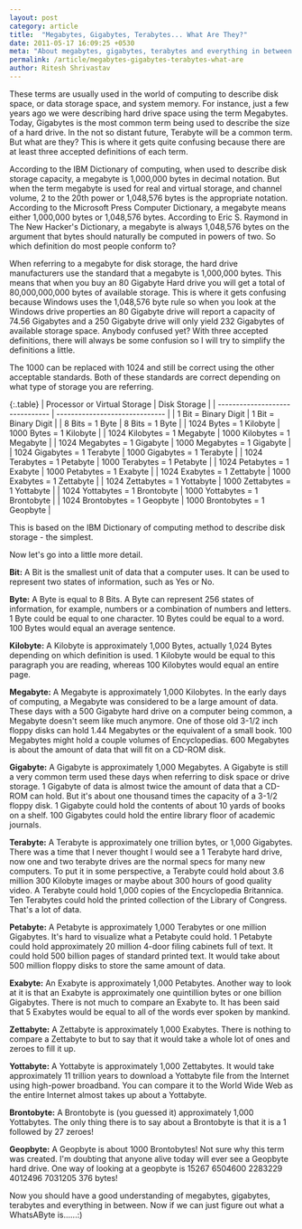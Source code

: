 ```yaml
---
layout: post
category: article
title:  "Megabytes, Gigabytes, Terabytes... What Are They?"
date: 2011-05-17 16:09:25 +0530
meta: "About megabytes, gigabytes, terabytes and everything in between."
permalink: /article/megabytes-gigabytes-terabytes-what-are
author: Ritesh Shrivastav
---
```

These terms are usually used in the world of computing to describe disk space, or data storage space, and system memory. For instance, just a few years ago we were describing hard drive space using the term Megabytes. Today, Gigabytes is the most common term being used to describe the size of a hard drive. In the not so distant future, Terabyte will be a common term. But what are they? This is where it gets quite confusing because there are at least three accepted definitions of each term.

According to the IBM Dictionary of computing, when used to describe disk storage capacity, a megabyte is 1,000,000 bytes in decimal notation. But when the term megabyte is used for real and virtual storage, and channel volume, 2 to the 20th power or 1,048,576 bytes is the appropriate notation. According to the Microsoft Press Computer Dictionary, a megabyte means either 1,000,000 bytes or 1,048,576 bytes. According to Eric S. Raymond in The New Hacker's Dictionary, a megabyte is always 1,048,576 bytes on the argument that bytes should naturally be computed in powers of two. So which definition do most people conform to?

When referring to a megabyte for disk storage, the hard drive manufacturers use the standard that a megabyte is 1,000,000 bytes. This means that when you buy an 80 Gigabyte Hard drive you will get a total of 80,000,000,000 bytes of available storage. This is where it gets confusing because Windows uses the 1,048,576 byte rule so when you look at the Windows drive properties an 80 Gigabyte drive will report a capacity of 74.56 Gigabytes and a 250 Gigabyte drive will only yield 232 Gigabytes of available storage space. Anybody confused yet? With three accepted definitions, there will always be some confusion so I will try to simplify the definitions a little.

The 1000 can be replaced with 1024 and still be correct using the other acceptable standards. Both of these standards are correct depending on what type of storage you are referring.

{:.table}
| Processor or Virtual Storage    | Disk Storage                   |
| ------------------------------- | ------------------------------ |
| 1 Bit = Binary Digit            | 1 Bit = Binary Digit           |
| 8 Bits = 1 Byte                 | 8 Bits = 1 Byte                |
| 1024 Bytes = 1 Kilobyte         | 1000 Bytes = 1 Kilobyte        |
| 1024 Kilobytes = 1 Megabyte     | 1000 Kilobytes = 1 Megabyte    |
| 1024 Megabytes = 1 Gigabyte     | 1000 Megabytes = 1 Gigabyte    |
| 1024 Gigabytes = 1 Terabyte     | 1000 Gigabytes = 1 Terabyte    |
| 1024 Terabytes = 1 Petabyte     | 1000 Terabytes = 1 Petabyte    |
| 1024 Petabytes = 1 Exabyte      | 1000 Petabytes = 1 Exabyte     |
| 1024 Exabytes = 1 Zettabyte     | 1000 Exabytes = 1 Zettabyte    |
| 1024 Zettabytes = 1 Yottabyte   | 1000 Zettabytes = 1 Yottabyte  |
| 1024 Yottabytes = 1 Brontobyte  | 1000 Yottabytes = 1 Brontobyte |
| 1024 Brontobytes = 1 Geopbyte   | 1000 Brontobytes = 1 Geopbyte  |

This is based on the IBM Dictionary of computing method to describe disk storage - the simplest.

Now let's go into a little more detail.

**Bit:** A Bit is the smallest unit of data that a computer uses. It can be used to represent two states of information, such as Yes or No.

**Byte:** A Byte is equal to 8 Bits. A Byte can represent 256 states of information, for example, numbers or a combination of numbers and letters. 1 Byte could be equal to one character. 10 Bytes could be equal to a word. 100 Bytes would equal an average sentence.

**Kilobyte:** A Kilobyte is approximately 1,000 Bytes, actually 1,024 Bytes depending on which definition is used. 1 Kilobyte would be equal to this paragraph you are reading, whereas 100 Kilobytes would equal an entire page.

**Megabyte:** A Megabyte is approximately 1,000 Kilobytes. In the early days of computing, a Megabyte was considered to be a large amount of data. These days with a 500 Gigabyte hard drive on a computer being common, a Megabyte doesn't seem like much anymore. One of those old 3-1/2 inch floppy disks can hold 1.44 Megabytes or the equivalent of a small book. 100 Megabytes might hold a couple volumes of Encyclopedias. 600 Megabytes is about the amount of data that will fit on a CD-ROM disk.

**Gigabyte:** A Gigabyte is approximately 1,000 Megabytes. A Gigabyte is still a very common term used these days when referring to disk space or drive storage. 1 Gigabyte of data is almost twice the amount of data that a CD-ROM can hold. But it's about one thousand times the capacity of a 3-1/2 floppy disk. 1 Gigabyte could hold the contents of about 10 yards of books on a shelf. 100 Gigabytes could hold the entire library floor of academic journals.

**Terabyte:** A Terabyte is approximately one trillion bytes, or 1,000 Gigabytes. There was a time that I never thought I would see a 1 Terabyte hard drive, now one and two terabyte drives are the normal specs for many new computers.  To put it in some perspective, a Terabyte could hold about 3.6 million 300 Kilobyte images or maybe about 300 hours of good quality video. A Terabyte could hold 1,000 copies of the Encyclopedia Britannica. Ten Terabytes could hold the printed collection of the Library of Congress. That's a lot of data.

**Petabyte:** A Petabyte is approximately 1,000 Terabytes or one million Gigabytes. It's hard to visualize what a Petabyte could hold. 1 Petabyte could hold approximately 20 million 4-door filing cabinets full of text. It could hold 500 billion pages of standard printed text. It would take about 500 million floppy disks to store the same amount of data.

**Exabyte:** An Exabyte is approximately 1,000 Petabytes. Another way to look at it is that an Exabyte is approximately one quintillion bytes or one billion Gigabytes. There is not much to compare an Exabyte to. It has been said that 5 Exabytes would be equal to all of the words ever spoken by mankind.

**Zettabyte:** A Zettabyte is approximately 1,000 Exabytes. There is nothing to compare a Zettabyte to but to say that it would take a whole lot of ones and zeroes to fill it up.

**Yottabyte:** A Yottabyte is approximately 1,000 Zettabytes. It would take approximately 11 trillion years to download a Yottabyte file from the Internet using high-power broadband. You can compare it to the World Wide Web as the entire Internet almost takes up about a Yottabyte.

**Brontobyte:** A Brontobyte is (you guessed it) approximately 1,000 Yottabytes. The only thing there is to say about a Brontobyte is that it is a 1 followed by 27 zeroes!

**Geopbyte:** A Geopbyte is about 1000 Brontobytes! Not sure why this term was created. I'm doubting that anyone alive today will ever see a Geopbyte hard drive. One way of looking at a geopbyte is 15267 6504600 2283229 4012496 7031205 376 bytes!

Now you should have a good understanding of megabytes, gigabytes, terabytes and everything in between. Now if we can just figure out what a WhatsAByte is......:)